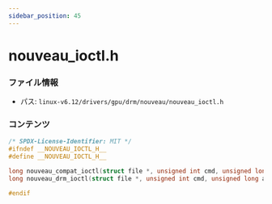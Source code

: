 ```yaml
---
sidebar_position: 45
---
```

# nouveau_ioctl.h

### ファイル情報

- パス: `linux-v6.12/drivers/gpu/drm/nouveau/nouveau_ioctl.h`

### コンテンツ

```h
/* SPDX-License-Identifier: MIT */
#ifndef __NOUVEAU_IOCTL_H__
#define __NOUVEAU_IOCTL_H__

long nouveau_compat_ioctl(struct file *, unsigned int cmd, unsigned long arg);
long nouveau_drm_ioctl(struct file *, unsigned int cmd, unsigned long arg);

#endif

```
